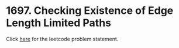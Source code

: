 # 1697. Checking Existence of Edge Length Limited Paths

Click [here](https://leetcode.com/problems/checking-existence-of-edge-length-limited-paths/) for the leetcode problem statement.
